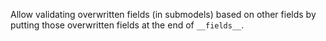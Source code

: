 Allow validating overwritten fields (in submodels) based on other fields by putting those overwritten fields at the end of `__fields__`.